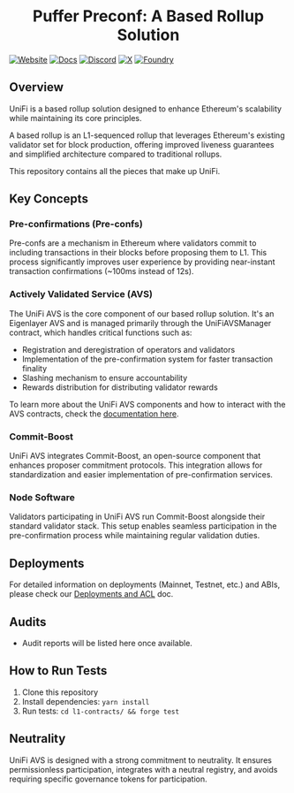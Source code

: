 # <h1 align="center">Puffer Preconf: A Based Rollup Solution</h1>

[![Website][Website-badge]][Website] [![Docs][docs-badge]][docs]
[![Discord][discord-badge]][discord] [![X][X-badge]][X] [![Foundry][foundry-badge]][foundry]

[Website-badge]: https://img.shields.io/badge/WEBSITE-8A2BE2
[Website]: https://unifi.puffer.fi
[X-badge]: https://img.shields.io/twitter/follow/puffer_unifi
[X]: https://twitter.com/puffer_unifi
[discord-badge]: https://dcbadge.vercel.app/api/server/pufferfi?style=flat
[discord]: https://discord.gg/pufferfi
[docs-badge]: https://img.shields.io/badge/DOCS-8A2BE2
[docs]: https://unifi.puffer.fi/files/Puffer-UniFi-Litepaper.pdf
[foundry]: https://getfoundry.sh
[foundry-badge]: https://img.shields.io/badge/Built%20with-Foundry-FFDB1C.svg

## Overview

UniFi is a based rollup solution designed to enhance Ethereum's scalability while maintaining its core principles.

A based rollup is an L1-sequenced rollup that leverages Ethereum's existing validator set for block production, offering improved liveness guarantees and simplified architecture compared to traditional rollups.

This repository contains all the pieces that make up UniFi.

## Key Concepts

### Pre-confirmations (Pre-confs)

Pre-confs are a mechanism in Ethereum where validators commit to including transactions in their blocks before proposing them to L1. This process significantly improves user experience by providing near-instant transaction confirmations (~100ms instead of 12s).

### Actively Validated Service (AVS)
The UniFi AVS is the core component of our based rollup solution. It's an Eigenlayer AVS and is managed primarily through the UniFiAVSManager contract, which handles critical functions such as:

- Registration and deregistration of operators and validators
- Implementation of the pre-confirmation system for faster transaction finality
- Slashing mechanism to ensure accountability
- Rewards distribution for distributing validator rewards

To learn more about the UniFi AVS components and how to interact with the AVS contracts, check the [documentation here](l1-contracts/docs/readme.md).

### Commit-Boost

UniFi AVS integrates Commit-Boost, an open-source component that enhances proposer commitment protocols. This integration allows for standardization and easier implementation of pre-confirmation services.

### Node Software

Validators participating in UniFi AVS run Commit-Boost alongside their standard validator stack. This setup enables seamless participation in the pre-confirmation process while maintaining regular validation duties.

## Deployments

For detailed information on deployments (Mainnet, Testnet, etc.) and ABIs, please check our [Deployments and ACL](./docs/README.md) doc.

## Audits

- Audit reports will be listed here once available.

## How to Run Tests

1. Clone this repository
2. Install dependencies: `yarn install`
3. Run tests: `cd l1-contracts/ && forge test`


## Neutrality

UniFi AVS is designed with a strong commitment to neutrality. It ensures permissionless participation, integrates with a neutral registry, and avoids requiring specific governance tokens for participation.

